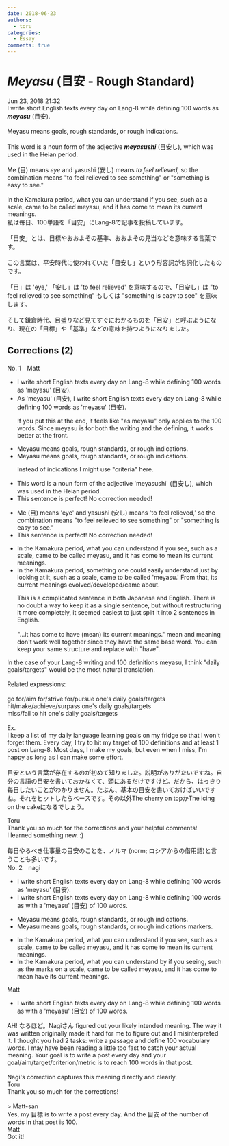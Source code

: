 ```yaml
---
date: 2018-06-23
authors:
  - toru
categories:
  - Essay
comments: true
---
```


# <strong><em>Meyasu</strong></em> (目安 - Rough Standard)
<div class="date">Jun 23, 2018 21:32</div>
<div id="post"><div id="body_show_ori">
I write short English texts every day on Lang-8 while defining 100 words as <strong><em>meyasu</em></strong> (目安).<br/><br/>Meyasu means goals, rough standards, or rough indications.<br/><br/>This word is a noun form of the adjective <strong><em>meyasushi</em></strong> (目安し), which was used in the Heian period.<br/><br/>Me (目) means <em>eye</em> and yasushi (安し) means <em>to feel relieved,</em> so the combination means "to feel relieved to see something" or "something is easy to see."<br/><br/>In the Kamakura period, what you can understand if you see, such as a scale, came to be called meyasu, and it has come to mean its current meanings.
</div></div>

<!-- more -->

<div id="post_ja"><div id="body_show_mo">
私は毎日、100単語を「目安」にLang-8で記事を投稿しています。<br/><br/>「目安」とは、目標やおおよその基準、おおよその見当などを意味する言葉です。<br/><br/>この言葉は、平安時代に使われていた「目安し」という形容詞が名詞化したものです。<br/><br/>「目」は 'eye,' 「安し」は 'to feel relieved' を意味するので、「目安し」は "to feel relieved to see something" もしくは "something is easy to see" を意味します。<br/><br/>そして鎌倉時代、目盛りなど見てすぐにわかるものを「目安」と呼ぶようになり、現在の「目標」や「基準」などの意味を持つようになりました。
</div></div>

## Corrections (2)
<div id="block"><div class="first_name"> No. 1　<span class="just_name">Matt</span></div><div id="block2">
<ul class="correction_field">
<li class="incorrect">I write short English texts every day on Lang-8 while defining 100 words as 'meyasu' (目安).</li>
<li class="corrected correct">
As 'meyasu' (目安), I write short English texts every day on Lang-8 while defining 100 words <span class="sline">as 'meyasu' (目安)</span>.
<p class="correction_comment">If you put this at the end, it feels like "as meyasu" only applies to the 100 words. Since meyasu is for both the writing and the defining, it works better at the front.</p>
</li>
</ul>
<ul class="correction_field">
<li class="incorrect">Meyasu means goals, rough standards, or rough indications.</li>
<li class="corrected correct">
Meyasu means goals, rough standards, or rough indications.
<p class="correction_comment">Instead of indications I might use "criteria" here.</p>
</li>
</ul>
<ul class="correction_field">
<li class="incorrect">This word is a noun form of the adjective 'meyasushi' (目安し), which was used in the Heian period.</li>
<li class="corrected perfect">This sentence is perfect! No correction needed!</li>
</ul>
<ul class="correction_field">
<li class="incorrect">Me (目) means 'eye' and yasushi (安し) means 'to feel relieved,' so the combination means "to feel relieved to see something" or "something is easy to see."</li>
<li class="corrected perfect">This sentence is perfect! No correction needed!</li>
</ul>
<ul class="correction_field">
<li class="incorrect">In the Kamakura period, what you can understand if you see, such as a scale, came to be called meyasu, and it has come to mean its current meanings.</li>
<li class="corrected correct">
In the Kamakura period, <span class="f_blue">something one could easily understand just by looking at it</span>, such as a scale, came to be called 'meyasu<span class="f_red">.</span>' <span class="f_blue">From that</span>, its current meanings <span class="f_blue">evolved/developed/came about</span>.
<p class="correction_comment">This is a complicated sentence in both Japanese and English. There is no doubt a way to keep it as a single sentence, but without restructuring it more completely, it seemed easiest to just split it into 2 sentences in English.<br/><br/>"...it has come to have (mean) its current meanings." mean and meaning don't work well together since they have the same base word. You can keep your same structure and replace with "have".</p>
</li>
</ul>
<p class="comment_small">
 In the case of your Lang-8 writing and 100 definitions meyasu, I think "daily goals/targets" would be the most natural translation.
 <br/>
 <br/>
 Related expressions:
 <br/>
 <br/>
 go for/aim for/strive for/pursue one's daily goals/targets
 <br/>
 hit/make/achieve/surpass one's daily goals/targets
 <br/>
 miss/fail to hit one's daily goals/targets
 <br/>
 <br/>
 Ex.
 <br/>
 I keep a list of my daily language learning goals on my fridge so that I won't forget them. Every day, I try to hit my target of 100 definitions and at least 1 post on Lang-8. Most days, I make my goals, but even when I miss, I'm happy as long as I can make some effort.
 <br/>
 <br/>
 目安という言葉が存在するのが初めて知りました。説明がありがたいですね。自分の言語の目安を書いておかなくて、頭にあるだけですけど。だから、はっきり毎日したいことがわかりません。たぶん、基本の目安を書いておけばいいですね。それをヒットしたらベースです。その以外The cherry on topかThe icing on the cakeになるでしょう。
 <br/>
</p>

</div><div class="name"><span class="just_name">Toru</span><br>
Thank you so much for the corrections and your helpful comments!<br/>I learned something new. :)<br/><br/>毎日やるべき仕事量の目安のことを、ノルマ (norm; ロシアからの借用語)と言うことも多いです。
</div>
</div>
<div id="block"><div class="first_name"> No. 2　<span class="just_name">nagi</span></div><div id="block2">
<ul class="correction_field">
<li class="incorrect">I write short English texts every day on Lang-8 while defining 100 words as 'meyasu' (目安).</li>
<li class="corrected correct">
I write <span class="sline">short</span> English texts every day on Lang-8 <span class="sline">while defining 100 words as</span> <span class="f_bold">with a</span> 'meyasu' (目安) <span class="f_blue"><span class="f_bold">of 100 words</span></span>.
</li>
</ul>
<ul class="correction_field">
<li class="incorrect">Meyasu means goals, rough standards, or rough indications.</li>
<li class="corrected correct">
Meyasu means goals, rough standards, or rough <span class="sline">indications</span> <span class="f_blue"><span class="f_bold">markers</span></span>.
</li>
</ul>
<ul class="correction_field">
<li class="incorrect">In the Kamakura period, what you can understand if you see, such as a scale, came to be called meyasu, and it has come to mean its current meanings.</li>
<li class="corrected correct">
In the Kamakura period, what you can understand <span class="f_blue"><span class="f_bold">by</span></span> <span class="sline">if you</span> see<span class="f_bold"><span class="f_blue">ing</span></span>, such as <span class="f_blue"><span class="f_bold">the marks on </span></span>a scale, came to be called meyasu, and it has come to <span class="sline">mean</span> <span class="f_blue"><span class="f_bold">have</span></span> its current meaning<span class="sline">s</span>.
</li>
</ul>
</div><div class="name"><span class="just_name">Matt</span><br><div class="quote_field"><ul class="correction_field">
<li class="corrected correct">
I write <span class="sline">short</span> English texts every day on Lang-8 <span class="sline">while defining 100 words as</span> <span class="f_bold">with a</span> 'meyasu' (目安) <span class="f_blue"><span class="f_bold">of 100 words</span></span>.
</li>
</ul></div>
AH! なるほど。Nagiさん figured out your likely intended meaning. The way it was written originally made it hard for me to figure out and I misinterpreted it. I thought you had 2 tasks: write a passage and define 100 vocabulary words. I may have been reading a little too fast to catch your actual meaning. Your goal is to write a post every day and your goal/aim/target/criterion/metric is to reach 100 words in that post.<br/><br/>Nagi's correction captures this meaning directly and clearly.
</div>
<div class="name"><span class="just_name">Toru</span><br>
Thank you so much for the corrections!<br/><br/>&gt; Matt-san<br/>Yes, my 目標 is to write a post every day. And the 目安 of the number of words in that post is 100.
</div>
<div class="name"><span class="just_name">Matt</span><br>
Got it!
</div>
</div>
